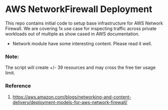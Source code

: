 # AWS NetworkFirewall Deployment

This repo contains initial code to setup base infrastructure for AWS Network Firewall.
We are covering 1x use case for inspecting traffic across private workloads out of multiple as show cased in AWS documentation.

- Network module have some interesting content. Please read it well.

### Note:
The script will create +/- 39 resources and may cross the free tier usage limit.

### Reference ###


1. https://aws.amazon.com/blogs/networking-and-content-delivery/deployment-models-for-aws-network-firewall/